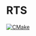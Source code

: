 # RTS
[![CMake](https://github.com/Iunusov/RTS/actions/workflows/cmake.yml/badge.svg)](https://github.com/Iunusov/RTS/actions/workflows/cmake.yml)
